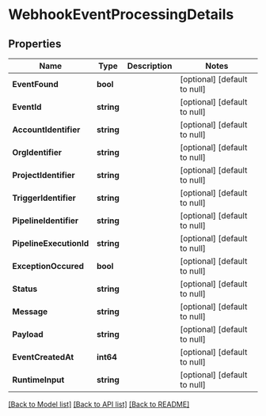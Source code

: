 # WebhookEventProcessingDetails

## Properties
Name | Type | Description | Notes
------------ | ------------- | ------------- | -------------
**EventFound** | **bool** |  | [optional] [default to null]
**EventId** | **string** |  | [optional] [default to null]
**AccountIdentifier** | **string** |  | [optional] [default to null]
**OrgIdentifier** | **string** |  | [optional] [default to null]
**ProjectIdentifier** | **string** |  | [optional] [default to null]
**TriggerIdentifier** | **string** |  | [optional] [default to null]
**PipelineIdentifier** | **string** |  | [optional] [default to null]
**PipelineExecutionId** | **string** |  | [optional] [default to null]
**ExceptionOccured** | **bool** |  | [optional] [default to null]
**Status** | **string** |  | [optional] [default to null]
**Message** | **string** |  | [optional] [default to null]
**Payload** | **string** |  | [optional] [default to null]
**EventCreatedAt** | **int64** |  | [optional] [default to null]
**RuntimeInput** | **string** |  | [optional] [default to null]

[[Back to Model list]](../README.md#documentation-for-models) [[Back to API list]](../README.md#documentation-for-api-endpoints) [[Back to README]](../README.md)

